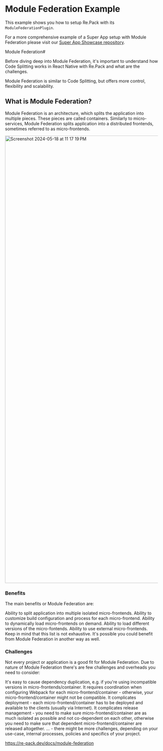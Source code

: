 # Module Federation Example

This example shows you how to setup Re.Pack with its `ModuleFederationPlugin`.

For a more comprehensive example of a Super App setup with Module Federation please visit our [Super App Showcase repository](https://github.com/abhi3691/module-federation).




Module Federation#

Before diving deep into Module Federation, it's important to understand how Code Splitting works in React Native with Re.Pack and what are the challenges.

Module Federation is similar to Code Splitting, but offers more control, flexibility and scalability.



## What is Module Federation?

Module Federation is an architecture, which splits the application into multiple pieces. These pieces are called containers. Similarly to micro-services, Module Federation splits application into a distributed frontends, sometimes referred to as micro-frontends.


<img width="1469" alt="Screenshot 2024-05-18 at 11 17 19 PM" src="https://github.com/abhi3691/module-federation/assets/54738565/5eb89bc9-e6ef-44a2-8335-4b5a415d884f">

### Benefits
The main benefits or Module Federation are:

Ability to split application into multiple isolated micro-frontends.
Ability to customize build configuration and process for each micro-frontend.
Ability to dynamically load micro-frontends on demand.
Ability to load different versions of the micro-fontends.
Ability to use external micro-frontends.
Keep in mind that this list is not exhaustive. It's possible you could benefit from Module Federation in another way as well.

### Challenges
Not every project or application is a good fit for Module Federation. Due to nature of Module Federation there's are few challenges and overheads you need to consider:

It's easy to cause dependency duplication, e.g. if you're using incompatible versions in micro-frontends/container.
It requires coordination when configuring Webpack for each micro-frontend/container - otherwise, your micro-frontend/container might not be compatible.
It complicates deployment - each micro-frontend/container has to be deployed and available to the clients (usually via Internet).
It complicates release management - you need to make sure micro-frontend/container are as much isolated as possible and not co-dependent on each other, otherwise you need to make sure that dependent micro-frontend/container are released altogether.
... - there might be more challenges, depending on your use-case, internal processes, policies and specifics of your project.

https://re-pack.dev/docs/module-federation


